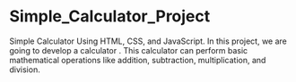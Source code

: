 # Simple_Calculator_Project
Simple Calculator Using HTML, CSS, and JavaScript.   In this project, we are going to develop a calculator . This calculator can perform basic mathematical operations like addition, subtraction, multiplication, and division.
